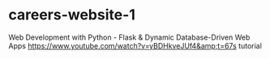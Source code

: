 # careers-website-1

Web Development with Python - Flask & Dynamic Database-Driven Web Apps
https://www.youtube.com/watch?v=yBDHkveJUf4&amp;t=67s tutorial
